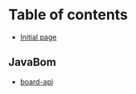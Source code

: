 # Table of contents

* [Initial page](README.md)

## JavaBom

* [board-api](javabom-1/board-api.md)

